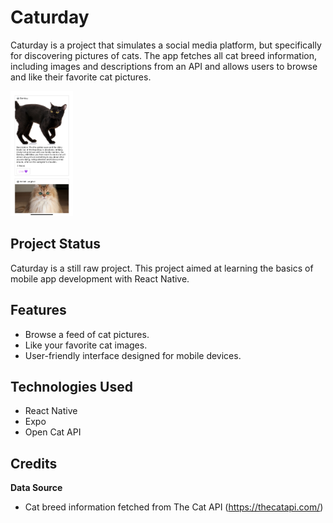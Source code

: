# Caturday

Caturday is a project that simulates a social media platform, but specifically for discovering pictures of cats. The app fetches all cat breed information, including images and descriptions from an API and allows users to browse and like their favorite cat pictures.

<img src="./assets/screenshot.jpeg" style="width: 100px; height: 200px;">

## Project Status

Caturday is a still raw project. This project aimed at learning the basics of mobile app development with React Native.

## Features

- Browse a feed of cat pictures.
- Like your favorite cat images.
- User-friendly interface designed for mobile devices.

## Technologies Used

- React Native
- Expo
- Open Cat API

## Credits

**Data Source**

- Cat breed information fetched from The Cat API (https://thecatapi.com/)
